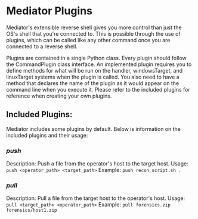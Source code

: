# Mediator Plugins

Mediator's extensible reverse shell gives you more control than just the OS's shell that you're connected to. This is possible through the use of plugins, which can be called like any other command once you are connected to a reverse shell.

Plugins are contained in a single Python class. Every plugin should follow the CommandPlugin class interface. An implemented plugin requires you to define methods for what will be run on the handler, windowsTarget, and linuxTarget systems when the plugin is called. You also need to have a method that declares the name of the plugin as it would appear on the command line when you execute it. Please refer to the included plugins for reference when creating your own plugins.

## Included Plugins:

Mediator includes some plugins by default. Below is information on the included plugins and their usage:

### *push*

Description: Push a file from the operator's host to the target host.
Usage: `push <operator_path> <target_path>`
Example: `push recon_script.sh .`

### *pull*

Description: Pull a file from the target host to the operator's host.
Usage: `pull <target_path> <operator_path>`
Example: `pull forensics.zip forensics/host1.zip`
